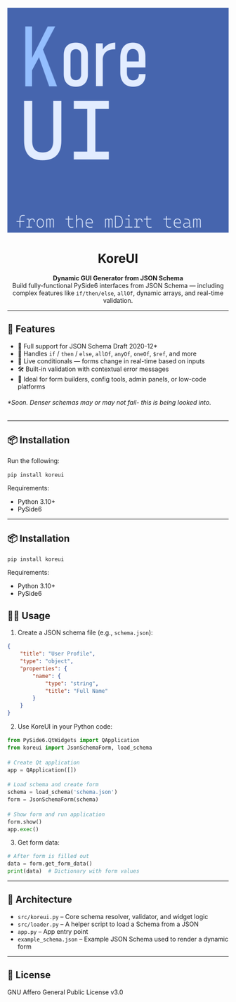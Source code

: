 <p align="center">
  <img src="https://github.com/TheJupiterDev/KoreUI/blob/main/assets/logo.png" alt="KoreUI Logo" height="512" />
</p>

<h1 align="center">KoreUI</h1>

<p align="center">
  <strong>Dynamic GUI Generator from JSON Schema</strong><br />
  Build fully-functional PySide6 interfaces from JSON Schema — including complex features like <code>if/then/else</code>, <code>allOf</code>, dynamic arrays, and real-time validation.
</p>

---

## 🚀 Features

- 📄 Full support for JSON Schema Draft 2020-12*
- 🧩 Handles `if` / `then` / `else`, `allOf`, `anyOf`, `oneOf`, `$ref`, and more  
- 🧠 Live conditionals — forms change in real-time based on inputs  
- 🛠️ Built-in validation with contextual error messages  
- 🧪 Ideal for form builders, config tools, admin panels, or low-code platforms  

###### *Soon. Denser schemas may or may not fail- this is being looked into.

---

## 📦 Installation

Run the following:

```pip install koreui```

Requirements:

- Python 3.10+
- PySide6

---

## 📦 Installation

```bash
pip install koreui
```

Requirements:
- Python 3.10+
- PySide6

## 🧑‍💻 Usage

1. Create a JSON schema file (e.g., `schema.json`):
```json
{
    "title": "User Profile",
    "type": "object",
    "properties": {
        "name": {
            "type": "string",
            "title": "Full Name"
        }
    }
}
```

2. Use KoreUI in your Python code:
```python
from PySide6.QtWidgets import QApplication
from koreui import JsonSchemaForm, load_schema

# Create Qt application
app = QApplication([])

# Load schema and create form
schema = load_schema('schema.json')
form = JsonSchemaForm(schema)

# Show form and run application
form.show()
app.exec()
```

3. Get form data:
```python
# After form is filled out
data = form.get_form_data()
print(data)  # Dictionary with form values
```
---

## 🧱 Architecture

- `src/koreui.py` – Core schema resolver, validator, and widget logic
- `src/loader.py` – A helper script to load a Schema from a JSON
- `app.py` – App entry point  
- `example_schema.json` – Example JSON Schema used to render a dynamic form  

---

## 📝 License

GNU Affero General Public License v3.0
